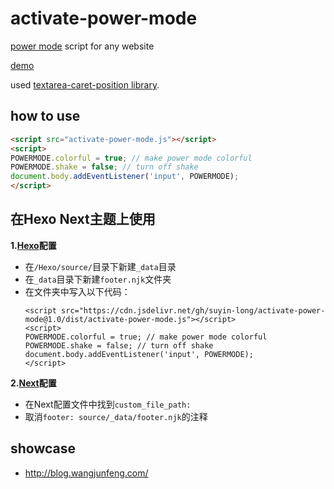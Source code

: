 # activate-power-mode

[power mode](https://github.com/codeinthedark/editor/pull/1) script for any website

[demo](http://0xABCDEF.com/activate-power-mode/)

used [textarea-caret-position library](https://github.com/component/textarea-caret-position).


## how to use

```html
<script src="activate-power-mode.js"></script>
<script>
POWERMODE.colorful = true; // make power mode colorful
POWERMODE.shake = false; // turn off shake
document.body.addEventListener('input', POWERMODE);
</script>
```

## 在Hexo Next主题上使用

**1.[Hexo](https://hexo.io/)配置**
- 在`/Hexo/source/`目录下新建`_data`目录
- 在`_data`目录下新建`footer.njk`文件夹
- 在文件夹中写入以下代码：
  ```njk
  <script src="https://cdn.jsdelivr.net/gh/suyin-long/activate-power-mode@1.0/dist/activate-power-mode.js"></script>
  <script>
  POWERMODE.colorful = true; // make power mode colorful
  POWERMODE.shake = false; // turn off shake
  document.body.addEventListener('input', POWERMODE);
  </script>
  ```
**2.[Next](https://github.com/next-theme/hexo-theme-next)配置**
- 在Next配置文件中找到`custom_file_path:`
- 取消`footer: source/_data/footer.njk`的注释
## showcase

- http://blog.wangjunfeng.com/
